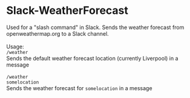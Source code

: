 # Slack-WeatherForecast
Used for a "slash command" in Slack. Sends the weather forecast from openweathermap.org to a Slack channel.<BR>
<BR>
Usage:<BR>
<code>/weather</code><BR>
Sends the default weather forecast location (currently Liverpool) in a message<BR>
<BR>
<code>/weather somelocation</code><BR>
Sends the weather forecast for <code>somelocation</code> in a message
